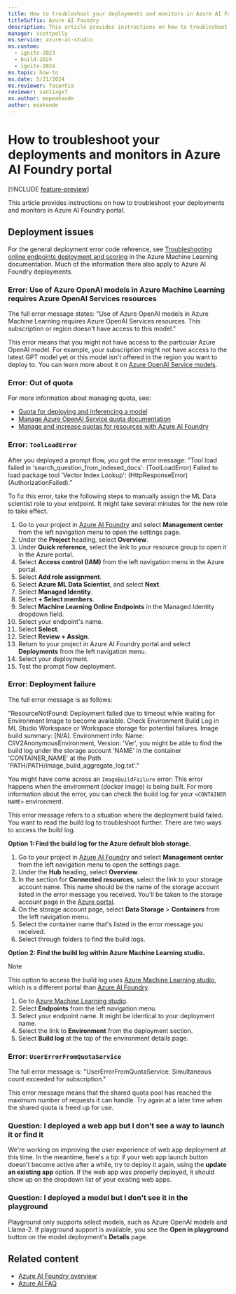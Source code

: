 ```yaml
---
title: How to troubleshoot your deployments and monitors in Azure AI Foundry portal
titleSuffix: Azure AI Foundry
description: This article provides instructions on how to troubleshoot your deployments and monitors in Azure AI Foundry portal.
manager: scottpolly
ms.service: azure-ai-studio
ms.custom:
  - ignite-2023
  - build-2024
  - ignite-2024
ms.topic: how-to
ms.date: 5/21/2024
ms.reviewer: fasantia
reviewer: santiagxf
ms.author: mopeakande
author: msakande
---
```


# How to troubleshoot your deployments and monitors in Azure AI Foundry portal

[!INCLUDE [feature-preview](../includes/feature-preview.md)]

This article provides instructions on how to troubleshoot your deployments and monitors in Azure AI Foundry portal. 

## Deployment issues

For the general deployment error code reference, see [Troubleshooting online endpoints deployment and scoring](/azure/machine-learning/how-to-troubleshoot-online-endpoints) in the Azure Machine Learning documentation. Much of the information there also apply to Azure AI Foundry deployments.


### Error: Use of Azure OpenAI models in Azure Machine Learning requires Azure OpenAI Services resources

The full error message states: "Use of Azure OpenAI models in Azure Machine Learning requires Azure OpenAI Services resources. This subscription or region doesn't have access to this model."

This error means that you might not have access to the particular Azure OpenAI model. For example, your subscription might not have access to the latest GPT model yet or this model isn't offered in the region you want to deploy to. You can learn more about it on [Azure OpenAI Service models](../../ai-services/openai/concepts/models.md).

### Error: Out of quota

For more information about managing quota, see:

- [Quota for deploying and inferencing a model](../how-to/deploy-models-openai.md#quota-for-deploying-and-inferencing-a-model)
- [Manage Azure OpenAI Service quota documentation](/azure/ai-services/openai/how-to/quota?tabs=rest)
- [Manage and increase quotas for resources with Azure AI Foundry](quota.md)

### Error: `ToolLoadError`

After you deployed a prompt flow, you got the error message: "Tool load failed in 'search_question_from_indexed_docs': (ToolLoadError) Failed to load package tool 'Vector Index Lookup': (HttpResponseError) (AuthorizationFailed)." 

To fix this error, take the following steps to manually assign the ML Data scientist role to your endpoint. It might take several minutes for the new role to take effect.

1. Go to your project in [Azure AI Foundry](https://ai.azure.com) and select **Management center** from the left navigation menu to open the settings page.
1. Under the **Project** heading, select **Overview**.
1. Under **Quick reference**, select the link to your resource group to open it in the Azure portal. 
1. Select **Access control (IAM)** from the left navigation menu in the Azure portal.
1. Select **Add role assignment**.
1. Select **Azure ML Data Scientist**, and select __Next__.
1. Select **Managed Identity**.
1. Select **+ Select members**.
1. Select **Machine Learning Online Endpoints** in the Managed Identity dropdown field.
1. Select your endpoint's name.
1. Select **Select**.
1. Select **Review + Assign**.
1. Return to your project in Azure AI Foundry portal and select **Deployments** from the left navigation menu. 
1. Select your deployment.
1. Test the prompt flow deployment.

### Error: Deployment failure

The full error message is as follows: 

"ResourceNotFound: Deployment failed due to timeout while waiting for Environment Image to become available. Check Environment Build Log in ML Studio Workspace or Workspace storage for potential failures. Image build summary: [N/A]. Environment info: Name: CliV2AnonymousEnvironment, Version: 'Ver', you might be able to find the build log under the storage account 'NAME' in the container 'CONTAINER_NAME' at the Path 'PATH/PATH/image_build_aggregate_log.txt'."

You might have come across an `ImageBuildFailure` error: This error happens when the environment (docker image) is being built. For more information about the error, you can check the build log for your `<CONTAINER NAME>` environment. 

This error message refers to a situation where the deployment build failed. You want to read the build log to troubleshoot further. There are two ways to access the build log.

__Option 1: Find the build log for the Azure default blob storage.__

1. Go to your project in [Azure AI Foundry](https://ai.azure.com) and select **Management center** from the left navigation menu to open the settings page.
1. Under the **Hub** heading, select **Overview**.
1. In the section for **Connected resources**, select the link to your storage account name. This name should be the name of the storage account listed in the error message you received. You'll be taken to the storage account page in the [Azure portal](https://portal.azure.com).
1. On the storage account page, select **Data Storage** > **Containers** from the left navigation menu.
1. Select the container name that's listed in the error message you received.
1. Select through folders to find the build logs.

__Option 2: Find the build log within Azure Machine Learning studio.__

> [!NOTE]
> This option to access the build log uses [Azure Machine Learning studio](https://ml.azure.com), which is a different portal than [Azure AI Foundry](https://ai.azure.com).

1. Go to [Azure Machine Learning studio](https://ml.azure.com).
2. Select **Endpoints** from the left navigation menu.
3. Select your endpoint name. It might be identical to your deployment name.
4. Select the link to **Environment** from the deployment section.
5. Select **Build log** at the top of the environment details page.

### Error: `UserErrorFromQuotaService`

The full error message is: "UserErrorFromQuotaService: Simultaneous count exceeded for subscription."

This error message means that the shared quota pool has reached the maximum number of requests it can handle. Try again at a later time when the shared quota is freed up for use.

### Question: I deployed a web app but I don't see a way to launch it or find it

We're working on improving the user experience of web app deployment at this time. In the meantime, here's a tip: if your web app launch button doesn't become active after a while, try to deploy it again, using the __update an existing app__ option. If the web app was properly deployed, it should show up on the dropdown list of your existing web apps.

### Question: I deployed a model but I don't see it in the playground

Playground only supports select models, such as Azure OpenAI models and Llama-2. If playground support is available, you see the **Open in playground** button on the model deployment's **Details** page. 

## Related content

- [Azure AI Foundry overview](../what-is-ai-studio.md)
- [Azure AI FAQ](../faq.yml)
